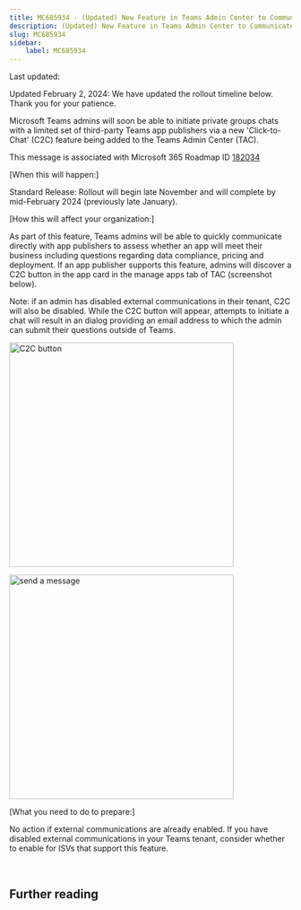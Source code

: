 ```yaml
---
title: MC685934 - (Updated) New Feature in Teams Admin Center to Communicate with Third-Party App Publishers via Teams
description: (Updated) New Feature in Teams Admin Center to Communicate with Third-Party App Publishers via Teams
slug: MC685934
sidebar:
    label: MC685934
---
```



Last updated: 

<p>Updated February 2, 2024: We have updated the rollout timeline below. Thank you for your patience.</p><p>Microsoft Teams admins will soon be able to initiate private groups chats with a limited set of third-party Teams app publishers via a new 'Click-to-Chat' (C2C) feature being added to the Teams Admin Center (TAC).</p><p>This message is associated with Microsoft 365 Roadmap ID <a href="https://www.microsoft.com/microsoft-365/roadmap?filters=&amp;searchterms=182034" target="_blank">182034</a></p><p>[When this will happen:]
</p><p>Standard Release: Rollout will begin late November and will complete by mid-February 2024 (previously late January).</p><p>[How this will affect your organization:]</p><p>As part of this feature, Teams admins will be able to quickly communicate directly with app publishers to assess whether an app will meet their business including questions regarding data compliance, pricing and deployment. If an app publisher supports this feature, admins will discover a C2C button in the app card in the manage apps tab of TAC (screenshot below).</p><p>Note: if an admin has disabled external communications in their tenant, C2C will also be disabled. While the C2C button will appear, attempts to initiate a chat will result in an dialog providing an email address to which the admin can submit their questions outside of Teams.</p><p><img src="https://img-prod-cms-rt-microsoft-com.akamaized.net/cms/api/am/imageFileData/RW1dJqx?ver=b359" style="width: 400px;" alt="C2C button"></p><p><img src="https://img-prod-cms-rt-microsoft-com.akamaized.net/cms/api/am/imageFileData/RW1dJqA?ver=750b" style="width: 400px;" alt="send a message"><br></p><p>[What you need to do to prepare:]
</p><p>No action if external communications are already enabled. If you have disabled external communications in your Teams tenant, consider whether to enable for ISVs that support this feature.&nbsp;</p><p><br></p>

## Further reading
